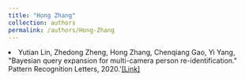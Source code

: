 ```yaml
---
title: "Hong Zhang"
collection: authors
permalink: /authors/Hong-Zhang
---
```

 <li> Yutian Lin,  Zhedong Zheng,  Hong Zhang,  Chenqiang Gao,  Yi Yang, &quot;Bayesian query expansion for multi-camera person re-identification.&quot; Pattern Recognition Letters, 2020.'<a href='https://zdzheng.xyz/publication/Bayesian2020'>[Link]</a> </li>